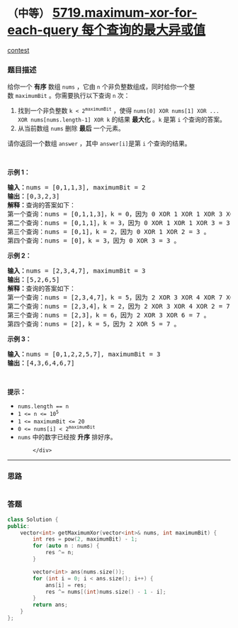 # `（中等）` [5719.maximum-xor-for-each-query 每个查询的最大异或值](https://leetcode-cn.com/problems/maximum-xor-for-each-query/)

[contest](https://leetcode-cn.com/contest/biweekly-contest-50/problems/maximum-xor-for-each-query/)

### 题目描述
<div class="question-content default-content">
              <p>给你一个 <strong>有序</strong>&nbsp;数组&nbsp;<code>nums</code>&nbsp;，它由&nbsp;<code>n</code>&nbsp;个非负整数组成，同时给你一个整数&nbsp;<code>maximumBit</code>&nbsp;。你需要执行以下查询 <code>n</code>&nbsp;次：</p>

<ol>
	<li>找到一个非负整数&nbsp;<code>k &lt; 2<sup>maximumBit</sup></code>&nbsp;，使得&nbsp;<code>nums[0] XOR nums[1] XOR ... XOR nums[nums.length-1] XOR k</code>&nbsp;的结果 <strong>最大化</strong>&nbsp;。<code>k</code>&nbsp;是第 <code>i</code>&nbsp;个查询的答案。</li>
	<li>从当前数组&nbsp;<code>nums</code>&nbsp;删除&nbsp;<strong>最后</strong>&nbsp;一个元素。</li>
</ol>

<p>请你返回一个数组&nbsp;<code>answer</code>&nbsp;，其中<em>&nbsp;</em><code>answer[i]</code>是第&nbsp;<code>i</code>&nbsp;个查询的结果。</p>

<p>&nbsp;</p>

<p><strong>示例 1：</strong></p>

<pre><b>输入：</b>nums = [0,1,1,3], maximumBit = 2
<b>输出：</b>[0,3,2,3]
<b>解释：</b>查询的答案如下：
第一个查询：nums = [0,1,1,3]，k = 0，因为 0 XOR 1 XOR 1 XOR 3 XOR 0 = 3 。
第二个查询：nums = [0,1,1]，k = 3，因为 0 XOR 1 XOR 1 XOR 3 = 3 。
第三个查询：nums = [0,1]，k = 2，因为 0 XOR 1 XOR 2 = 3 。
第四个查询：nums = [0]，k = 3，因为 0 XOR 3 = 3 。
</pre>

<p><strong>示例 2：</strong></p>

<pre><b>输入：</b>nums = [2,3,4,7], maximumBit = 3
<b>输出：</b>[5,2,6,5]
<b>解释：</b>查询的答案如下：
第一个查询：nums = [2,3,4,7]，k = 5，因为 2 XOR 3 XOR 4 XOR 7 XOR 5 = 7。
第二个查询：nums = [2,3,4]，k = 2，因为 2 XOR 3 XOR 4 XOR 2 = 7 。
第三个查询：nums = [2,3]，k = 6，因为 2 XOR 3 XOR 6 = 7 。
第四个查询：nums = [2]，k = 5，因为 2 XOR 5 = 7 。
</pre>

<p><strong>示例 3：</strong></p>

<pre><b>输入：</b>nums = [0,1,2,2,5,7], maximumBit = 3
<b>输出：</b>[4,3,6,4,6,7]
</pre>

<p>&nbsp;</p>

<p><strong>提示：</strong></p>

<ul>
	<li><code>nums.length == n</code></li>
	<li><code>1 &lt;= n &lt;= 10<sup>5</sup></code></li>
	<li><code>1 &lt;= maximumBit &lt;= 20</code></li>
	<li><code>0 &lt;= nums[i] &lt; 2<sup>maximumBit</sup></code></li>
	<li><code>nums</code>​​​ 中的数字已经按&nbsp;<strong>升序</strong>&nbsp;排好序。</li>
</ul>

            </div>

---
### 思路
```
```



### 答题
``` C++
class Solution {
public:
    vector<int> getMaximumXor(vector<int>& nums, int maximumBit) {
        int res = pow(2, maximumBit) - 1;
        for (auto n : nums) {
            res ^= n;
        }

        vector<int> ans(nums.size());
        for (int i = 0; i < ans.size(); i++) {
            ans[i] = res;
            res ^= nums[(int)nums.size() - 1 - i];
        }
        return ans;
    }
};
```




